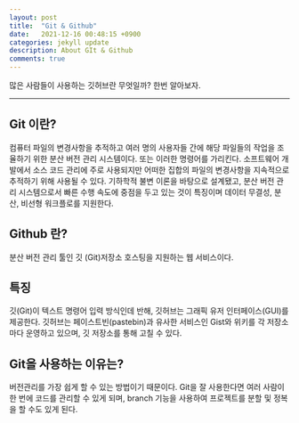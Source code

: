 ```yaml
---
layout: post
title:  "Git & Github"
date:   2021-12-16 00:48:15 +0900
categories: jekyll update
description: About GIt & Github
comments: true
---
```

많은 사람들이 사용하는 깃허브란 무엇일까? 한번 알아보자.

- - -
## Git 이란?
컴퓨터 파일의 변경사항을 추적하고 여러 명의 사용자들 간에 해당 파일들의 작업을 조율하기 위한 분산 버전 관리 시스템이다. 또는 이러한 명령어를 가리킨다. 소프트웨어 개발에서 소스 코드 관리에 주로 사용되지만 어떠한 집합의 파일의 변경사항을 지속적으로 추적하기 위해 사용될 수 있다. 기하학적 불변 이론을 바탕으로 설계됐고, 분산 버전 관리 시스템으로서 빠른 수행 속도에 중점을 두고 있는 것이 특징이며 데이터 무결성, 분산, 비선형 워크플로를 지원한다.

## Github 란?
분산 버전 관리 툴인 깃 (Git)저장소 호스팅을 지원하는 웹 서비스이다.

## 특징
깃(Git)이 텍스트 명령어 입력 방식인데 반해, 깃허브는 그래픽 유저 인터페이스(GUI)를 제공한다. 깃허브는 페이스트빈(pastebin)과 유사한 서비스인 Gist와 위키를 각 저장소마다 운영하고 있으며, 깃 저장소를 통해 고칠 수 있다.

## Git을 사용하는 이유는?
버전관리를 가장 쉽게 할 수 있는 방법이기 때문이다. Git을 잘 사용한다면 여러 사람이 한 번에 코드를 관리할 수 있게 되며, branch 기능을 사용하여 프로젝트를 분할 및 정복을 할 수도 있게 된다.
